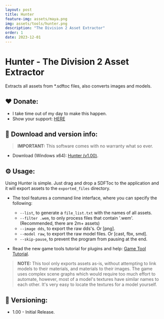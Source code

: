 ```yaml
---
layout: post
title: Hunter
feature-img: assets/maya.png
img: assets/tools/hunter.png
description: "The Division 2 Asset Extractor"
order: 1
date: 2023-12-01
---
```


# Hunter - The Division 2 Asset Extractor
Extracts all assets from *.sdftoc files, also converts images and models.

## ❤️ Donate:
- I take time out of my day to make this happen.
- Show your support: [HERE](https://dtzxporter.com/donate)

## 💾 Download and version info:

> **IMPORTANT:** This software comes with no warranty what so ever.

- Download (Windows x64): [Hunter (v1.00)](https://mega.nz/file/Fc4BzLIS#7A6CmVCmHIzlSJACVoPpTTwiw8L3aGwJT7C90Vj-sm0).

## ⚙️ Usage:
Using Hunter is simple. Just drag and drop a SDFToc to the application and it will export assets to the `exported_files` directory.

- The tool features a command line interface, where you can specify the following:
  - `--list`, to generate a `file_list.txt` with the names of all assets.
  - `--filter .wem`, to only process files that contain '.wem'. (Recommended, there are 2m+ assets)
  - `--image dds`, to export the raw dds's. Or [png].
  - `--model raw`, to export the raw model files. Or [cast, fbx, smd].
  - `--skip-pause`, to prevent the program from pausing at the end.

- Read the new game tools tutorial for plugins and help: [Game Tool Tutorial](https://dtzxporter.com/game-tools-tutorial).

> **NOTE:** This tool only exports assets as-is, without attempting to link models to their materials, and materials to their images. The game uses complex scene graphs which would require too much effort to automate, however, most of a model's textures have similar names to each other. It's very easy to locate the textures for a model yourself.

## 📌 Versioning:
- 1.00 - Initial Release.
